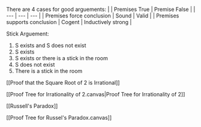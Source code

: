 

There are 4 cases for good arguements:
|  | Premises True | Premise False | 
| --- | --- | --- | 
| Premises force conclusion | Sound | Valid | 
| Premises supports conclusion | Cogent | Inductively strong | 

Stick Arguement:
1. S exists and S does not exist
2. S exists
3. S exists or there is a stick in the room
4. S does not exist
5. There is a stick in the room

[[Proof that the Square Root of 2 is Irrational]]

[[Proof Tree for Irrationality of 2.canvas|Proof Tree for Irrationality of 2]]

[[Russell's Paradox]]

[[Proof Tree for Russel's Paradox.canvas]]

